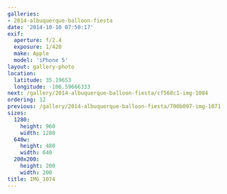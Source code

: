 ```yaml
---
galleries:
- 2014-albuquerque-balloon-fiesta
date: '2014-10-10 07:50:17'
exif:
  aperture: f/2.4
  exposure: 1/420
  make: Apple
  model: 'iPhone 5'
layout: gallery-photo
location:
  latitude: 35.19653
  longitude: -106.59666333
next: /gallery/2014-albuquerque-balloon-fiesta/cf568c1-img-1084
ordering: 12
previous: /gallery/2014-albuquerque-balloon-fiesta/700b097-img-1071
sizes:
  1280:
    height: 960
    width: 1280
  640w:
    height: 480
    width: 640
  200x200:
    height: 200
    width: 200
title: IMG_1074
---
```

